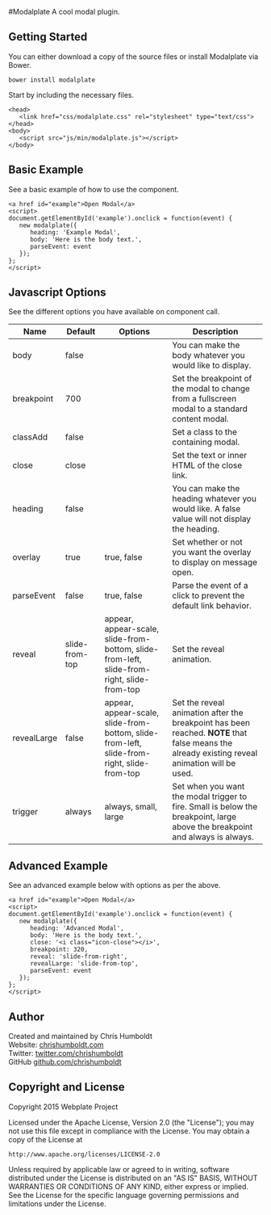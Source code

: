 #Modalplate
A cool modal plugin.

## Getting Started
You can either download a copy of the source files or install Modalplate via Bower.

```
bower install modalplate
```

Start by including the necessary files.

```
<head>
   <link href="css/modalplate.css" rel="stylesheet" type="text/css">
</head>
<body>
   <script src="js/min/modalplate.js"></script>
</body>
```

## Basic Example
See a basic example of how to use the component.

```
<a href id="example">Open Modal</a>
<script>
document.getElementById('example').onclick = function(event) {
   new modalplate({
      heading: 'Example Modal',
      body: 'Here is the body text.',
      parseEvent: event
   });
};
</script>
```

## Javascript Options
See the different options you have available on component call.

Name | Default | Options | Description
---- | ---- | ---- | ----
body | false | | You can make the body whatever you would like to display.
breakpoint | 700 | | Set the breakpoint of the modal to change from a fullscreen modal to a standard content modal.
classAdd | false | | Set a class to the containing modal.
close | close | | Set the text or inner HTML of the close link.
heading | false | | You can make the heading whatever you would like. A false value will not display the heading.
overlay | true | true, false | Set whether or not you want the overlay to display on message open.
parseEvent | false | true, false | Parse the event of a click to prevent the default link behavior.
reveal | slide-from-top | appear, appear-scale, slide-from-bottom, slide-from-left, slide-from-right, slide-from-top | Set the reveal animation.
revealLarge | false | appear, appear-scale, slide-from-bottom, slide-from-left, slide-from-right, slide-from-top | Set the reveal animation after the breakpoint has been reached. **NOTE** that false means the already existing reveal animation will be used.
trigger | always | always, small, large | Set when you want the modal trigger to fire. Small is below the breakpoint, large above the breakpoint and always is always.

## Advanced Example
See an advanced example below with options as per the above.

```
<a href id="example">Open Modal</a>
<script>
document.getElementById('example').onclick = function(event) {
   new modalplate({
      heading: 'Advanced Modal',
      body: 'Here is the body text.',
      close: '<i class="icon-close"></i>',
      breakpoint: 320,
      reveal: 'slide-from-right',
      revealLarge: 'slide-from-top',
      parseEvent: event
   });
};
</script>
```

## Author
Created and maintained by Chris Humboldt<br>
Website: <a href="http://chrishumboldt.com/">chrishumboldt.com</a><br>
Twitter: <a href="https://twitter.com/chrishumboldt">twitter.com/chrishumboldt</a><br>
GitHub <a href="https://github.com/chrishumboldt">github.com/chrishumboldt</a><br>

## Copyright and License
Copyright 2015 Webplate Project

Licensed under the Apache License, Version 2.0 (the "License");
you may not use this file except in compliance with the License.
You may obtain a copy of the License at

    http://www.apache.org/licenses/LICENSE-2.0

Unless required by applicable law or agreed to in writing, software
distributed under the License is distributed on an "AS IS" BASIS,
WITHOUT WARRANTIES OR CONDITIONS OF ANY KIND, either express or implied.
See the License for the specific language governing permissions and
limitations under the License.
